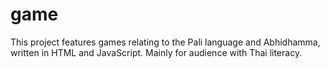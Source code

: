 # game
This project features games relating to the Pali language and Abhidhamma, written in HTML and JavaScript. Mainly for audience with Thai literacy.
